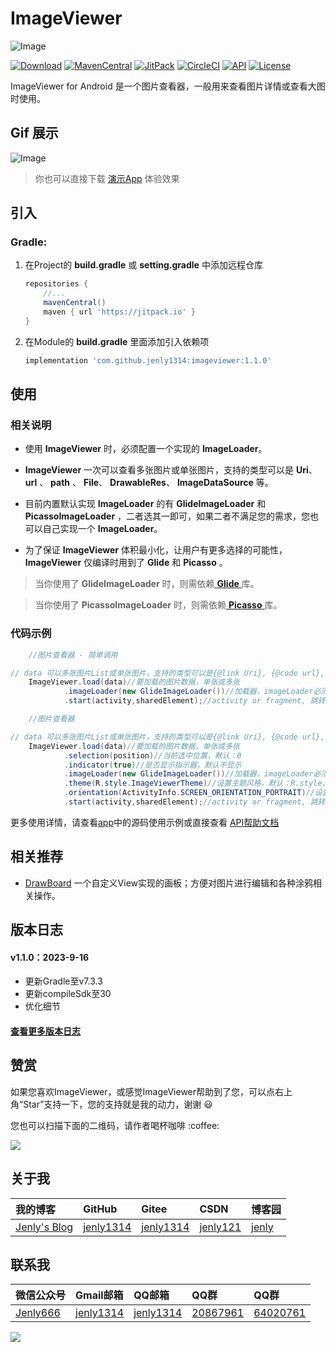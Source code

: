 # ImageViewer

![Image](app/src/main/ic_launcher-web.png)

[![Download](https://img.shields.io/badge/download-App-blue.svg)](https://raw.githubusercontent.com/jenly1314/ImageViewer/master/app/release/app-release.apk)
[![MavenCentral](https://img.shields.io/maven-central/v/com.github.jenly1314/imageviewer)](https://repo1.maven.org/maven2/com/github/jenly1314/imageviewer)
[![JitPack](https://jitpack.io/v/jenly1314/ImageViewer.svg)](https://jitpack.io/#jenly1314/ImageViewer)
[![CircleCI](https://circleci.com/gh/jenly1314/ImageViewer.svg?style=svg)](https://circleci.com/gh/jenly1314/ImageViewer)
[![API](https://img.shields.io/badge/API-16%2B-blue.svg?style=flat)](https://android-arsenal.com/api?level=16)
[![License](https://img.shields.io/badge/license-MIT-blue.svg)](https://opensource.org/licenses/mit-license.php)

ImageViewer for Android 是一个图片查看器，一般用来查看图片详情或查看大图时使用。

## Gif 展示

![Image](GIF.gif)

> 你也可以直接下载 [演示App](https://raw.githubusercontent.com/jenly1314/ImageViewer/master/app/release/app-release.apk) 体验效果

## 引入

### Gradle:

1. 在Project的 **build.gradle** 或 **setting.gradle** 中添加远程仓库

    ```gradle
    repositories {
        //...
        mavenCentral()
        maven { url 'https://jitpack.io' }
    }
    ```

2. 在Module的 **build.gradle** 里面添加引入依赖项

    ```gradle
    implementation 'com.github.jenly1314:imageviewer:1.1.0'
    ```

## 使用

### 相关说明

* 使用 **ImageViewer** 时，必须配置一个实现的 **ImageLoader**。

* **ImageViewer** 一次可以查看多张图片或单张图片，支持的类型可以是 **Uri**、 **url** 、 **path** 、 **File**、 **DrawableRes**、 **ImageDataSource** 等。

* 目前内置默认实现 **ImageLoader** 的有 **GlideImageLoader** 和 **PicassoImageLoader** ，二者选其一即可，如果二者不满足您的需求，您也可以自己实现一个 **ImageLoader**。

* 为了保证 **ImageViewer** 体积最小化，让用户有更多选择的可能性， **ImageViewer** 仅编译时用到了 **Glide** 和 **Picasso** 。

> 当你使用了 **GlideImageLoader** 时，则需依赖[ **Glide** ](https://github.com/bumptech/glide)库。

> 当你使用了 **PicassoImageLoader** 时，则需依赖[ **Picasso** ](https://github.com/square/picasso)库。

### 代码示例

```Java
    //图片查看器 - 简单调用

// data 可以多张图片List或单张图片，支持的类型可以是{@link Uri}, {@code url}, {@code path},{@link File}, {@link DrawableRes resId}…等
    ImageViewer.load(data)//要加载的图片数据，单张或多张
            .imageLoader(new GlideImageLoader())//加载器，imageLoader必须配置，目前内置的有GlideImageLoader或PicassoImageLoader，也可以自己实现
            .start(activity,sharedElement);//activity or fragment, 跳转时的共享元素视图

```

```Java
    //图片查看器

// data 可以多张图片List或单张图片，支持的类型可以是{@link Uri}, {@code url}, {@code path},{@link File}, {@link DrawableRes resId}…等
    ImageViewer.load(data)//要加载的图片数据，单张或多张
            .selection(position)//当前选中位置，默认：0
            .indicator(true)//是否显示指示器，默认不显示
            .imageLoader(new GlideImageLoader())//加载器，imageLoader必须配置，目前内置的有GlideImageLoader或PicassoImageLoader，也可以自己实现
            .theme(R.style.ImageViewerTheme)//设置主题风格，默认：R.style.ImageViewerTheme
            .orientation(ActivityInfo.SCREEN_ORIENTATION_PORTRAIT)//设置屏幕方向,默认：ActivityInfo.SCREEN_ORIENTATION_BEHIND
            .start(activity,sharedElement);//activity or fragment, 跳转时的共享元素视图

```

更多使用详情，请查看[app](app)中的源码使用示例或直接查看 [API帮助文档](https://jenly1314.github.io/ImageViewer/api/)

## 相关推荐

- [DrawBoard](https://dgithub.xyz/jenly1314/DrawBoard) 一个自定义View实现的画板；方便对图片进行编辑和各种涂鸦相关操作。

<!-- end -->

## 版本日志

#### v1.1.0：2023-9-16
* 更新Gradle至v7.3.3
* 更新compileSdk至30
* 优化细节

#### [查看更多版本日志](CHANGELOG.md)

## 赞赏

如果您喜欢ImageViewer，或感觉ImageViewer帮助到了您，可以点右上角“Star”支持一下，您的支持就是我的动力，谢谢 :smiley:
<p>您也可以扫描下面的二维码，请作者喝杯咖啡 :coffee:

<div>
   <img src="https://jenly1314.github.io/image/page/rewardcode.png">
</div>

## 关于我

| 我的博客                                                                                | GitHub                                                                                  | Gitee                                                                                  | CSDN                                                                                 | 博客园                                                                            |
|:------------------------------------------------------------------------------------|:----------------------------------------------------------------------------------------|:---------------------------------------------------------------------------------------|:-------------------------------------------------------------------------------------|:-------------------------------------------------------------------------------|
| <a title="我的博客" href="https://jenly1314.github.io" target="_blank">Jenly's Blog</a> | <a title="GitHub开源项目" href="https://github.com/jenly1314" target="_blank">jenly1314</a> | <a title="Gitee开源项目" href="https://gitee.com/jenly1314" target="_blank">jenly1314</a>  | <a title="CSDN博客" href="http://blog.csdn.net/jenly121" target="_blank">jenly121</a>  | <a title="博客园" href="https://www.cnblogs.com/jenly" target="_blank">jenly</a>  |

## 联系我

| 微信公众号        | Gmail邮箱                                                                          | QQ邮箱                                                                              | QQ群                                                                                                                       | QQ群                                                                                                                       |
|:-------------|:---------------------------------------------------------------------------------|:----------------------------------------------------------------------------------|:--------------------------------------------------------------------------------------------------------------------------|:--------------------------------------------------------------------------------------------------------------------------|
| [Jenly666](http://weixin.qq.com/r/wzpWTuPEQL4-ract92-R) | <a title="给我发邮件" href="mailto:jenly1314@gmail.com" target="_blank">jenly1314</a> | <a title="给我发邮件" href="mailto:jenly1314@vip.qq.com" target="_blank">jenly1314</a> | <a title="点击加入QQ群" href="https://qm.qq.com/cgi-bin/qm/qr?k=6_RukjAhwjAdDHEk2G7nph-o8fBFFzZz" target="_blank">20867961</a> | <a title="点击加入QQ群" href="https://qm.qq.com/cgi-bin/qm/qr?k=Z9pobM8bzAW7tM_8xC31W8IcbIl0A-zT" target="_blank">64020761</a> |

<div>
   <img src="https://jenly1314.github.io/image/page/footer.png">
</div>
